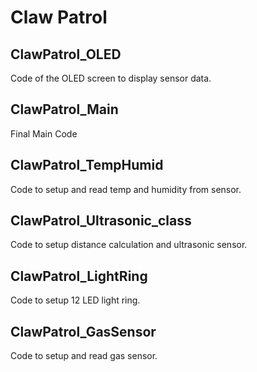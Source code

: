 # Claw Patrol

## ClawPatrol_OLED

Code of the OLED screen to display sensor data.

## ClawPatrol_Main

Final Main Code

## ClawPatrol_TempHumid

Code to setup and read temp and humidity from sensor.

## ClawPatrol_Ultrasonic_class

Code to setup distance calculation and ultrasonic sensor. 

## ClawPatrol_LightRing

Code to setup 12 LED light ring. 

## ClawPatrol_GasSensor

Code to setup and read gas sensor. 